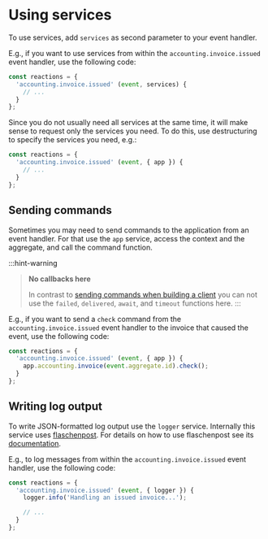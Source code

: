 # Using services

To use services, add `services` as second parameter to your event handler.

E.g., if you want to use services from within the `accounting.invoice.issued` event handler, use the following code:

```javascript
const reactions = {
  'accounting.invoice.issued' (event, services) {
    // ...
  }
};
```

Since you do not usually need all services at the same time, it will make sense to request only the services you need. To do this, use destructuring to specify the services you need, e.g.:

```javascript
const reactions = {
  'accounting.invoice.issued' (event, { app }) {
    // ...
  }
};
```

## Sending commands

Sometimes you may need to send commands to the application from an event handler. For that use the `app` service, access the context and the aggregate, and call the command function.

:::hint-warning
> **No callbacks here**
>
> In contrast to [sending commands when building a client](../../building-a-client/sending-commands/) you can not use the `failed`, `delivered`, `await`, and `timeout` functions here.
:::

E.g., if you want to send a `check` command from the `accounting.invoice.issued` event handler to the invoice that caused the event, use the following code:

```javascript
const reactions = {
  'accounting.invoice.issued' (event, { app }) {
    app.accounting.invoice(event.aggregate.id).check();
  }
};
```

## Writing log output

To write JSON-formatted log output use the `logger` service. Internally this service uses [flaschenpost](https://github.com/thenativeweb/flaschenpost). For details on how to use flaschenpost see its [documentation](https://github.com/thenativeweb/flaschenpost).

E.g., to log messages from within the `accounting.invoice.issued` event handler, use the following code:

```javascript
const reactions = {
  'accounting.invoice.issued' (event, { logger }) {
    logger.info('Handling an issued invoice...');

    // ...
  }
};
```

